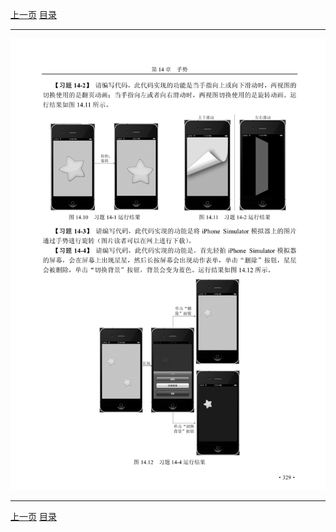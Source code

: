 [上一页](340.md) [目录](../README.md)

***

![341](../images/341.png)

***

[上一页](340.md) [目录](../README.md)

